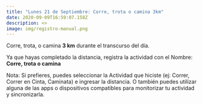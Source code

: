 ```yaml
---
title: "Lunes 21 de Septiembre: Corre, trota o camina 3km"
date: 2020-09-09T16:59:07.158Z
description: <>
image: img/registro-manual.png
---
```

Corre, trota, o camina **3 km** durante el transcurso del día.

Ya que hayas completado la distancia, registra la actividad con el Nombre: **Corre, trota o camina**

Nota: Si prefieres, puedes seleccionar la Actividad que hiciste (ej: Correr, Correr en Cinta, Caminata) e ingresar la distancia. O también puedes utilizar alguna de las apps o dispositivos compatibles para monitorizar tu actividad y sincronizarla.